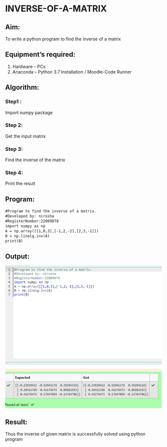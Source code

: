 # INVERSE-OF-A-MATRIX
## Aim:
To write a python program to find the inverse of a matrix
## Equipment’s required:
1. 	Hardware – PCs
2. 	Anaconda – Python 3.7 Installation / Moodle-Code Runner
## Algorithm:

### Step1 : 
Import numpy package
### Step 2:
Get the input matrix
### Step 3: 
Find the inverse of the matrix
### Step 4: 
Print the result
## Program:
```maths
#Program to find the inverse of a matrix.
#Developed by: nirosha
#RegisterNumber:22009078
import numpy as np
A = np.array([[1,0,3],[-1,2,-2],[2,3,-1]])
B = np.linalg.inv(A)
print(B)
```
## Output:
![](o3.PNG)

## Result:
Thus the inverse of given matrix is successfully solved using python program

